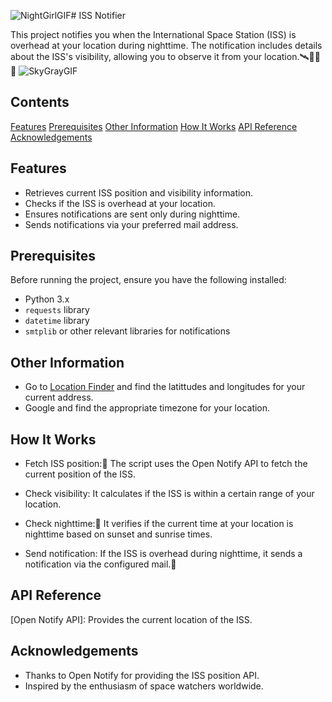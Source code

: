 ![NightGirlGIF](https://github.com/DikheetaNath/ISS_Location_Notifier/assets/149823138/692bb0dc-8029-4832-bb76-3acf5979e09a)# ISS Notifier

This project notifies you when the International Space Station (ISS) is overhead at your location during nighttime. The notification includes details about the ISS's visibility, allowing you to observe it from your location.🛰️🌌🔭🌌
![SkyGrayGIF](https://github.com/DikheetaNath/ISS_Location_Notifier/assets/149823138/fcda2323-8223-4ae6-9361-9c97243c928c)


## Contents
[Features](#features)
[Prerequisites](#prerequisites)
[Other Information](#other-information)
[How It Works](#how-it-works)
[API Reference](#api-reference)
[Acknowledgements](#Acknowledgements)


## Features

- Retrieves current ISS position and visibility information.
- Checks if the ISS is overhead at your location.
- Ensures notifications are sent only during nighttime.
- Sends notifications via your preferred mail address.

## Prerequisites

Before running the project, ensure you have the following installed:

- Python 3.x
- `requests` library
- `datetime` library
- `smtplib` or other relevant libraries for notifications

## Other Information
- Go to [Location Finder](https://www.latlong.net/) and find the latittudes and longitudes for your current address.
- Google and find the appropriate timezone for your location.

## How It Works
- Fetch ISS position:📍
  The script uses the Open Notify API to fetch the current position of the ISS.

- Check visibility:
  It calculates if the ISS is within a certain range of your location.

- Check nighttime:🌃
  It verifies if the current time at your location is nighttime based on sunset and sunrise times.

- Send notification:
  If the ISS is overhead during nighttime, it sends a notification via the configured mail.📩

## API Reference
  [Open Notify API]: Provides the current location of the ISS.

## Acknowledgements
- Thanks to Open Notify for providing the ISS position API.
- Inspired by the enthusiasm of space watchers worldwide.
